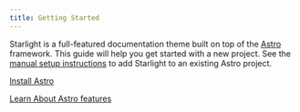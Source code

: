 ```yaml
---
title: Getting Started
---
```


Starlight is a full-featured documentation theme built on top of the 
<a class="underline" href="https://astro.build/">Astro</a> framework. This guide will help you get started with a new project. See the <a class="underline" href="/start/install/">manual setup instructions</a> to add Starlight to an existing Astro project.

<div class ="flex gap-5">
<a class="px-2 py-1 cursor-pointer rounded-md text-[14px] !text-white !bg-[#3D50F5]" href="/start/install/">Install Astro</a> 


<a class="px-2 py-2 cursor-pointer rounded-md text-[14px] !text-white !bg-[#3D50F5]"
  href="/coreconcept/astro/">Learn About Astro features</a>

  </div>


  